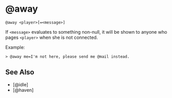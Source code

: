 # @away
`@away <player>[=<message>]`

If `<message>` evaluates to something non-null, it will be shown to anyone who pages `<player>` when she is not connected.

Example:
```
> @away me=I'm not here, please send me @mail instead.
```


## See Also
- [@idle]
- [@haven]

